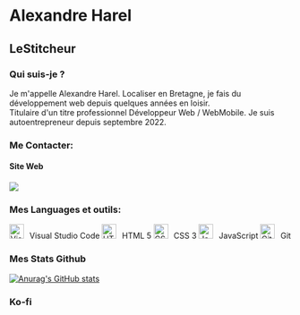<h1>Alexandre Harel</h1>

<h2>LeStitcheur</h2>

<h3>Qui suis-je ?</h2>

<p>Je m'appelle Alexandre Harel. Localiser en Bretagne, je fais du développement web depuis quelques années en loisir. <br />
Titulaire d'un titre professionnel Développeur Web / WebMobile. Je suis autoentrepreneur depuis septembre 2022.</p>

<h3> Me Contacter:</h3>

<h4>Site Web<h4>
<a href="https://www.mywebsoluce.fr"><img src="https://lestitcheurf0u.github.io/imgs/planet.svg"></a> 

<h3>Mes Languages et outils:</h3>

<img alt="Visual Studio Code" width="26px" src="https://cdn.jsdelivr.net/gh/devicons/devicon/icons/vscode/vscode-original.svg" style="padding-right:10px;" /><span>Visual Studio Code</span>
<img alt="HTML5" width="26px" src="https://cdn.jsdelivr.net/gh/devicons/devicon/icons/html5/html5-original.svg" style="padding-right:10px;" /><span>HTML 5</span>
<img alt="CSS3" width="26px" src="https://cdn.jsdelivr.net/gh/devicons/devicon/icons/css3/css3-original.svg" style="padding-right:10px;" /><span>CSS 3</span>
<img alt="JavaScript" width="26px" src="https://cdn.jsdelivr.net/gh/devicons/devicon/icons/javascript/javascript-original.svg" style="padding-right:10px;" /><span>JavaScript</span>
<img alt="Git" width="26px" src="https://cdn.jsdelivr.net/gh/devicons/devicon/icons/git/git-original.svg" style="padding-right:10px;" /><span>Git</span>


<h3>Mes Stats Github</h3>

[![Anurag's GitHub stats](https://github-readme-stats.vercel.app/api?username=LeStitcheur&show_icons=true&hide_border=false&title_color=3B1F94f&icon_color=FFE500&bg_color=09131B&text_color=ffffff&border_color=0c1a25)](https://github.com/anuraghazra/github-readme-stats)
 
  <h3>Ko-fi</h3>
  
<a href="https://ko-fi.com/J3J8IE12T"><img scr="https://ko-fi.com/img/githubbutton_sm.svg"></a> 
